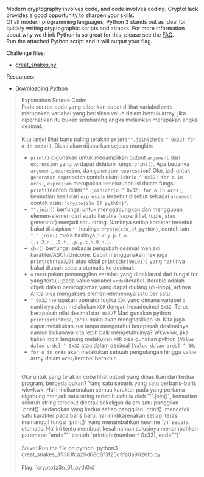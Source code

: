 Modern cryptography involves code, and code involves coding. CryptoHack provides a good opportunity to sharpen your skills.<br>
Of all modern programming languages, Python 3 stands out as ideal for quickly writing cryptographic scripts and attacks. For more information about why we think Python is so great for this, please see the <a href="https://cryptohack.org/faq/#python3">FAQ</a>.<br>
Run the attached Python script and it will output your flag.<br>

Challenge files:
- <a href="https://cryptohack.org/static/challenges/great_snakes_35381fca29d68d8f3f25c9fa0a9026fb.py">great_snakes.py</a>

Resources:
 - <a href="https://wiki.python.org/moin/BeginnersGuide/Download">Downloading Python</a><br>

> Explanation Source Code: <br>
> Pada source code yang diberikan dapat dilihat variabel `ords` merupakan variabel yang berisikan value dalam bentuk array, jika diperhatikan itu bukan sembarang angka melainkan merupakan angka desimal. <br><br>
> Kita lanjut lihat baris paling terakhir `print("".join(chr(o ^ 0x32) for o in ords))`. Disini akan dijabarkan sejelas mungkin:
> - `print()` digunakan untuk menampilkan output `argument` dari `expression` yang terdapat didalam fungsi `print()`. Apa bedanya `argument`, `expresion`, dan `generator expression`? Oke, jadi untuk `generator expression` contoh disini `(chr(o ^ 0x32) for o in ords)`, `expresion` merupakan keseluruhan isi dalam fungsi `print()`contoh disini `"".join(chr(o ^ 0x32) for o in ords)`, kemudian hasil dari `expresion` tersebut disebut sebagai `argument` contoh disini  `"crypto{z3n_0f_pyth0n}"`.
> - `"".join()` berfungsi untuk menggabungkan dan menggubah elemen-elemen dari suatu iterable (seperti list, tuple, atau generator) menjadi satu string. Nantinya setiap karakter tersebut bakal disisipkan `""` hasilnya `crypto{z3n_0f_pyth0n}`, contoh lain `".".join()` maka hasilnya `c.r.y.p.t.o.{.z.3.n._.0.f._.p.y.t.h.0.n.}`.
> - `chr()` berfungsi sebagai pengubah desimal menjadi karakter/ASCII/Unicode. Dapat menggunakan hex juga `print(chr(0x32))` atau oktal `print(chr(0o101))` yang nantinya bakal diubah secara otomatis ke desimal.
> - `o` merupakan pemanggilan variabel yang dideklarasi dari fungsi for yang tertuju pada value variabel `ords`/iterabel. Iterable adalah objek dalam pemrograman yang dapat diulang (di-loop), artinya Anda bisa mengakses elemen-elemennya satu per satu. 
> - `^ 0x32` merupakan operator logika `XOR` yang dimana variabel `o` nanti nya akan melakukan `XOR` dengan hexadecimal `0x32`. Terus berapakah nilai desimal dari `0x32`? Mari gunakan python `print(int("0x32,16"))` maka akan menghasilkan `50`. Kita juga dapat melakukan `XOR` tanpa mengetahui berapakah desimalnya namun bukannya kita lebih baik mengetahuinya? Wkwkwk, jika kalian ingin langsung melakukan `XOR` bisa gunakan python `[Value dalam ords] ^ 0x32` atau dalam desimal `[Value dalam ords] ^ 50`.
> - `for o in ords` akan melakukan sebuah pengulangan hingga value array dalam `ords`/iterabel berakhir.
> <br>
> Oke untuk yang terakhir coba lihat output yang dihasilkan dari kedua program, berbeda bukan? Yang satu sebaris yang satu berbaris-baris wkwkwk. Hal ini dikarenakan semua karakter pada yang pertama digabung menjadi satu string terlebih dahulu oleh `"".join()`, kemudian seluruh string tersebut dicetak sekaligus dalam satu panggilan `print()` sedangkan yang kedua  setiap panggilan `print()` mencetak satu karakter pada baris baru, hal ini dikarenakan setiap iterasi memanggil fungsi `print()` yang menambahkan newline `\n` secara otomatis. Hal ini tentu membuat kesal namun solusinya menambahkan parameter `end=""` contoh `print(chr(number ^ 0x32), end="")`.<br><br>
> Solve: Run the file on python `python3 great_snakes_35381fca29d68d8f3f25c9fa0a9026fb.py`<br><br>
> Flag: `crypto{z3n_0f_pyth0n}`
 

